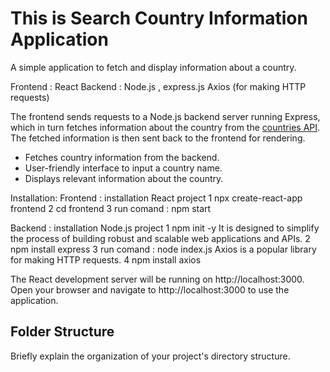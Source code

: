 # This is Search Country Information Application

A simple application to fetch and display information about a country.

Frontend : React
Backend : Node.js , express.js
Axios (for making HTTP requests)

The frontend sends requests to a Node.js backend server running Express, which in turn fetches information about the country from the [countries API](https://restcountries.com/v3.1/all). The fetched information is then sent back to the frontend for rendering.

- Fetches country information from the backend.
- User-friendly interface to input a country name.
- Displays relevant information about the country.

Installation:
Frontend :
installation React project
1 npx create-react-app frontend
2 cd frontend
3 run comand : npm start

Backend :
installation Node.js project
1 npm init -y
It is designed to simplify the process of building robust and scalable web applications and APIs.
2 npm install express
3 run comand : node index.js
Axios is a popular library for making HTTP requests.
4 npm install axios

The React development server will be running on http://localhost:3000.
Open your browser and navigate to http://localhost:3000 to use the application.

## Folder Structure

Briefly explain the organization of your project's directory structure.

